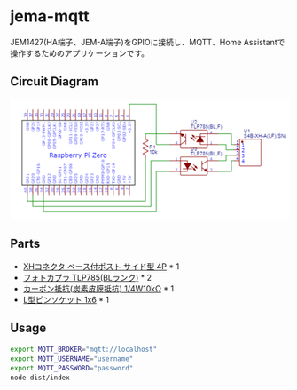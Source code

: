 # jema-mqtt

JEM1427(HA端子、JEM-A端子)をGPIOに接続し、MQTT、Home Assistantで操作するためのアプリケーションです。

## Circuit Diagram
!["Circuit Diagram"](images/circuit-diagram.png)

## Parts
* [XHコネクタ ベース付ポスト サイド型 4P](https://akizukidenshi.com/catalog/g/g112842/) * 1
* [フォトカプラ TLP785(BLランク)](https://akizukidenshi.com/catalog/g/g109846/) * 2
* [カーボン抵抗(炭素皮膜抵抗) 1/4W10kΩ](https://akizukidenshi.com/catalog/g/g125103/) * 1
* [L型ピンソケット 1x6](https://akizukidenshi.com/catalog/g/g109862/) * 1

## Usage

```sh
export MQTT_BROKER="mqtt://localhost"
export MQTT_USERNAME="username"
export MQTT_PASSWORD="password"
node dist/index
```

